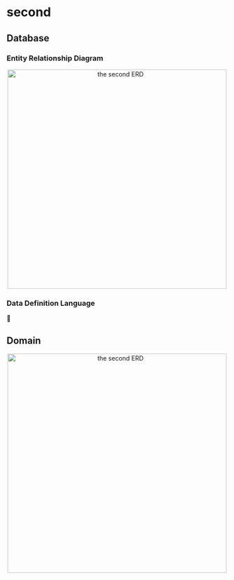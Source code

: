 # second

## Database

### Entity Relationship Diagram

<p align="center">
<img src="https://github.com/lifthus/second/assets/108582413/beb15437-ac91-4a7c-837e-91ccd61edb34" alt="the second ERD" width="500" />
</p>

### Data Definition Language

🚧

## Domain

<p align="center">
<img src="https://github.com/lifthus/second/assets/108582413/192d7d53-9956-41b1-8f01-cf24c0c6ec1f" alt="the second ERD" width="500" />
</p>

